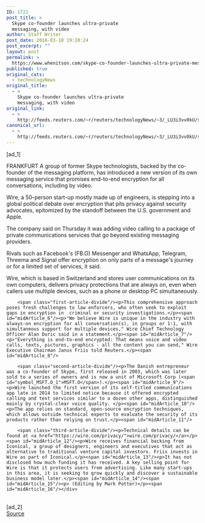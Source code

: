 ```yaml
---
ID: 1721
post_title: >
  Skype co-founder launches ultra-private
  messaging, with video
author: Staff Writer
post_date: 2016-03-10 19:28:24
post_excerpt: ""
layout: post
permalink: >
  https://www.whenitson.com/skype-co-founder-launches-ultra-private-messaging-with-video/
published: true
original_cats:
  - technologyNews
original_title:
  - >
    Skype co-founder launches ultra-private
    messaging, with video
original_link:
  - >
    http://feeds.reuters.com/~r/reuters/technologyNews/~3/_LU3i3vv0kU/story01.htm
canonical_url:
  - >
    http://feeds.reuters.com/~r/reuters/technologyNews/~3/_LU3i3vv0kU/story01.htm
---
```

 [ad_1]
<br><div id="articleText">
<span id="midArticle_start"/>

<span id="midArticle_0"/><span class="focusParagraph" readability="7"><p><span class="articleLocation">FRANKFURT</span> A group of former Skype technologists, backed by the co-founder of the messaging platform, has introduced a new version of its own messaging service that promises end-to-end encryption for all conversations, including by video.</p></span><span id="midArticle_1"/><p>Wire, a 50-person start-up mostly made up of engineers, is stepping into a global political debate over encryption that pits privacy against security advocates, epitomized by the standoff between the U.S. government and Apple.</p><span id="midArticle_2"/><p>The company said on Thursday it was adding video calling to a package of private communications services that go beyond existing messaging providers.</p><span id="midArticle_3"/><p>Rivals such as Facebook's (<span id="symbol_FB.O_0">FB.O</span>) Messenger and WhatsApp, Telegram, Threema and Signal offer encryption on only parts of a message's journey or for a limited set of services, it said.</p><span id="midArticle_4"/><p>Wire, which is based in Switzerland and stores user communications on its own computers, delivers privacy protections that are always on, even when callers use multiple devices, such as a phone or desktop PC simultaneously. </p><span id="midArticle_5"/>
        
        <span class="first-article-divide"/><p>This comprehensive approach poses fresh challenges to law enforcers, who often seek to exploit gaps in encryption in  criminal or security investigations.</p><span id="midArticle_6"/><p>"We believe Wire is unique in the industry with always-on encryption for all conversation(s), in groups or 1:1, with simultaneous support for multiple devices," Wire Chief Technology Officer Alan Duric said in a statement.</p><span id="midArticle_7"/><p>"Everything is end-to-end encrypted: That means voice and video calls, texts, pictures, graphics - all the content you can send," Wire Executive Chairman Janus Friis told Reuters.</p><span id="midArticle_8"/>
        
        <span class="second-article-divide"/><p>The Danish entrepreneur was a co-founder of Skype, first released in 2003, which was later sold to a series of owners and is now a unit of Microsoft Corp (<span id="symbol_MSFT.O_1">MSFT.O</span>).</p><span id="midArticle_9"/><p>Wire launched the first version of its self-titled communications app late in 2014 to limited notice because it offered encrypted calling and text services similar to a dozen other apps, distinguished mainly by crystal-clear voice quality. </p><span id="midArticle_10"/><p>The app relies on standard, open-source encryption techniques, which allows outside technical experts to evaluate the security of its products rather than relying on trust.</p><span id="midArticle_11"/>
        
        <span class="third-article-divide"/><p>Technical details can be found at <a href="https://wire.com/privacy/">wire.com/privacy/</a></p><span id="midArticle_12"/><p>Wire receives financial backing from Iconical, a group of designers, engineers and executives that act as alternative to traditional venture capital investors. Friis invests in Wire as part of Iconical.</p><span id="midArticle_13"/><p>It has not disclosed how much funding it has received. A key selling point for Wire is that it protects users from advertising. Like many start-ups in this area, it is seeking to grow quickly and discover a sustainable business model later.</p><span id="midArticle_14"/><span id="midArticle_15"/><p> (Editing by Mark Potter)</p><span id="midArticle_16"/></div>
<br>[ad_2]
<br><a href="http://feeds.reuters.com/~r/reuters/technologyNews/~3/_LU3i3vv0kU/story01.htm">Source </a>